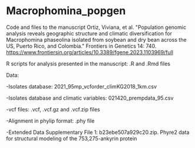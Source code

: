 # Macrophomina_popgen
Code and files to the manuscript Ortiz, Viviana, et al. "Population genomic analysis reveals geographic structure and climatic diversification for Macrophomina phaseolina isolated from soybean and dry bean across the US, Puerto Rico, and Colombia." Frontiers in Genetics 14: 740. https://www.frontiersin.org/articles/10.3389/fgene.2023.1103969/full

R scripts for analysis presented in the manuscript: .R and .Rmd files

Data:

-Isolates database: 2021_95mp_vcforder_climKG2018_1km.csv

-Isolates database and climatic variables: 021420_prempdata_95.csv

-vcf files: .vcf, .vcf.gz and .vcf.zip files

-Alignment in phylip format: .phy file

-Extended Data Supplementary File 1: b23ebe507a929c20.zip. Phyre2 data for structural modeling of the 753,275-ankyrin protein 
